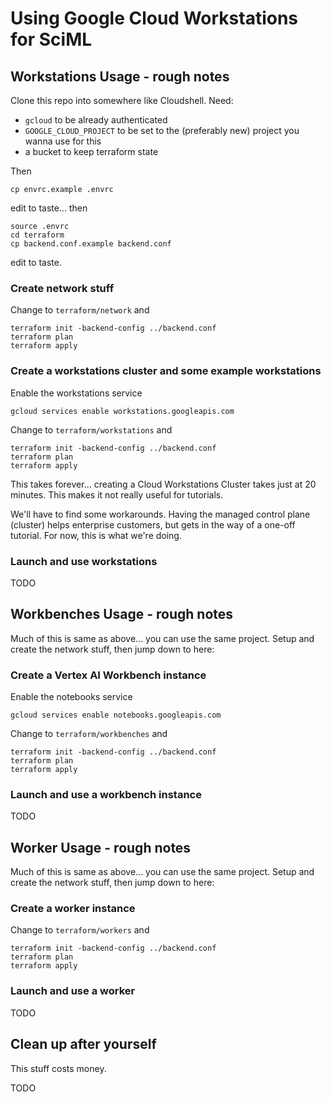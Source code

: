 # Using Google Cloud Workstations for SciML


## Workstations Usage - rough notes

Clone this repo into somewhere like Cloudshell.  Need:
- `gcloud` to be already authenticated
- `GOOGLE_CLOUD_PROJECT` to be set to the (preferably new) project you wanna
  use for this
- a bucket to keep terraform state

Then
```
cp envrc.example .envrc
```
edit to taste... then
```
source .envrc
cd terraform
cp backend.conf.example backend.conf
```
edit to taste.


### Create network stuff

Change to `terraform/network` and
```
terraform init -backend-config ../backend.conf
terraform plan
terraform apply
```

### Create a workstations cluster and some example workstations

Enable the workstations service
```
gcloud services enable workstations.googleapis.com
```

Change to `terraform/workstations` and
```
terraform init -backend-config ../backend.conf
terraform plan
terraform apply
```

This takes forever... creating a Cloud Workstations Cluster takes
just at 20 minutes.  This makes it not really useful for tutorials.

We'll have to find some workarounds.  Having the managed control plane
(cluster) helps enterprise customers, but gets in the way of a one-off
tutorial.  For now, this is what we're doing.

### Launch and use workstations

TODO



## Workbenches Usage - rough notes

Much of this is same as above... you can use the same project.
Setup and create the network stuff, then jump down to here:

### Create a Vertex AI Workbench instance

Enable the notebooks service
```
gcloud services enable notebooks.googleapis.com
```

Change to `terraform/workbenches` and
```
terraform init -backend-config ../backend.conf
terraform plan
terraform apply
```

### Launch and use a workbench instance

TODO



## Worker Usage - rough notes

Much of this is same as above... you can use the same project.
Setup and create the network stuff, then jump down to here:

### Create a worker instance

Change to `terraform/workers` and
```
terraform init -backend-config ../backend.conf
terraform plan
terraform apply
```

### Launch and use a worker

TODO



## Clean up after yourself

This stuff costs money.

TODO

